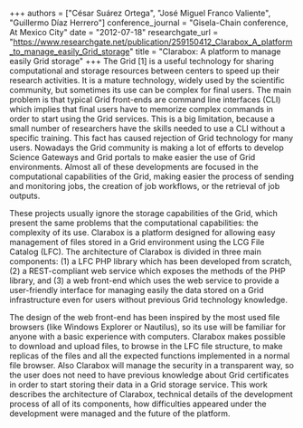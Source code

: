 +++
authors = ["César Suárez Ortega", "José Miguel Franco Valiente", "Guillermo Díaz Herrero"]
conference_journal = "Gisela-Chain conference, At Mexico City"
date = "2012-07-18"
researchgate_url = "https://www.researchgate.net/publication/259150412_Clarabox_A_platform_to_manage_easily_Grid_storage"
title = "Clarabox: A platform to manage easily Grid storage"
+++
The Grid [1] is a useful technology for sharing computational and storage resources between centers to speed up their research activities. It is a mature technology, widely used by the scientific community, but sometimes its use can be complex for final users. The main problem is that typical Grid front-ends are command line interfaces (CLI) which implies that final users have to memorize complex commands in order to start using the Grid services. This is a big limitation, because a small number of researchers have the skills needed to use a CLI without a specific training. This fact has caused rejection of Grid technology for many users. Nowadays the Grid community is making a lot of efforts to develop Science Gateways and Grid portals to make easier the use of Grid environments. Almost all of these developments are focused in the computational capabilities of the Grid, making easier the process of sending and monitoring jobs, the creation of job workflows, or the retrieval of job outputs.

These projects usually ignore the storage capabilities of the Grid, which present the same problems that the computational capabilities: the complexity of its use.
Clarabox is a platform designed for allowing easy management of files stored in a Grid environment using the LCG File Catalog (LFC). The architecture of Clarabox is divided in three main components: (1) a LFC PHP library which has been developed from scratch, (2) a REST-compliant web service which exposes the methods of the PHP library, and (3) a web front-end which uses the web service to provide a user-friendly interface for managing easily the data stored on a Grid infrastructure even for users without previous Grid technology knowledge.

The design of the web front-end has been inspired by the most used file browsers (like Windows Explorer or Nautilus), so its use will be familiar for anyone with a basic experience with computers. Clarabox makes possible to download and upload files, to browse in the LFC file structure, to make replicas of the files and all the expected functions implemented in a normal file browser. Also Clarabox will manage the security in a transparent way, so the user does not need to have previous knowledge about Grid certificates in order to start storing their data in a Grid storage service. This work describes the architecture of Clarabox, technical details of the development process of all of its components, how difficulties appeared under the development were managed and the future of the platform. 
